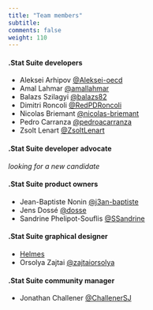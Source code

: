 ```yaml
---
title: "Team members"
subtitle: 
comments: false
weight: 110
---
```


#### .Stat Suite developers
- Aleksei Arhipov [@Aleksei-oecd](https://gitlab.com/aleksei-oecd)
- Amal Lahmar [@amallahmar](https://gitlab.com/amallahmar)
- Balazs Szilagyi [@balazs82](https://gitlab.com/balazs82)
- Dimitri Roncoli [@RedPDRoncoli](https://gitlab.com/RedPDRoncoli)
- Nicolas Briemant [@nicolas-briemant](https://gitlab.com/nicolas-briemant)
- Pedro Carranza [@pedroacarranza](https://gitlab.com/pedroacarranza)
- Zsolt Lenart [@ZsoltLenart](https://gitlab.com/ZsoltLenart)

#### .Stat Suite developer advocate
*looking for a new candidate*

#### .Stat Suite product owners
- Jean-Baptiste Nonin [@j3an-baptiste](https://gitlab.com/j3an-baptiste)
- Jens Dossé [@dosse](https://gitlab.com/dosse)
- Sandrine Phelipot-Souflis [@SSandrine](https://gitlab.com/SSandrine)

#### .Stat Suite graphical designer
- [Helmes](https://www.helmes.com/)
- Orsolya Zajtai [@zajtaiorsolya](https://gitlab.com/zajtaiorsolya)

#### .Stat Suite community manager
- Jonathan Challener [@ChallenerSJ](https://gitlab.com/ChallenerSJ)
